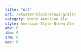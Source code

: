 ```yaml
---
title: "Alt"
url: /atwater-block-brewing/alt/
category: North American Ale
style: American-Style Brown Ale
abv: 0
ibu: 0
srm: 0
upc: 0
---
```


